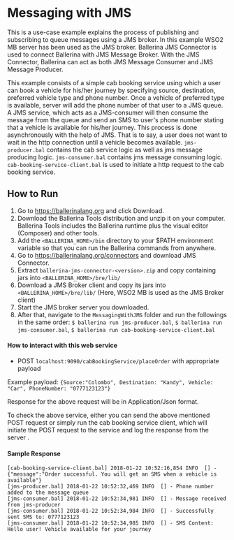 # Messaging with JMS

This is a use-case example explains the process of publishing and subscribing to queue messages using a JMS broker.
In this example WSO2 MB server has been used as the JMS broker. Ballerina JMS Connector is used to connect Ballerina 
with JMS Message Broker. With the JMS Connector, Ballerina can act as both JMS Message Consumer and JMS Message 
Producer.

This example consists of a simple cab booking service using which a user can book a vehicle for his/her journey by 
specifying source, destination, preferred vehicle type and phone number. Once a vehicle of preferred type is available, 
server will add the phone number of that user to a JMS queue. A JMS service, which acts as a JMS-consumer will then 
consume the message from the queue and send an SMS to user's phone number stating that a vehicle is available for 
his/her journey. This process is done asynchronously with the help of JMS. That is to say, a user does not want to 
wait in the http connection until a vehicle becomes available. `jms-producer.bal` contains the cab service logic as 
well as jms message producing logic. `jms-consumer.bal` contains jms message consuming logic. 
`cab-booking-service-client.bal` is used to initiate a http request to the cab booking service.

## How to Run
1) Go to https://ballerinalang.org and click Download.
2) Download the Ballerina Tools distribution and unzip it on your computer. Ballerina Tools includes the Ballerina 
runtime plus the visual editor (Composer) and other tools.
3) Add the `<BALLERINA_HOME>/bin` directory to your $PATH environment variable so that you can run the Ballerina 
commands from anywhere.
4) Go to https://ballerinalang.org/connectors and download JMS Connector.
5) Extract `ballerina-jms-connector-<version>.zip` and copy containing jars into `<BALLERINA_HOME>/bre/lib/`
6) Download a JMS Broker client and copy its jars into `<BALLERINA_HOME>/bre/lib/` (Here, WSO2 MB is used as the JMS 
Broker client)
7) Start the JMS broker server you downloaded.
8) After that, navigate to the `MessagingWithJMS` folder and run the followings in the same order: 
`$ ballerina run jms-producer.bal`, `$ ballerina run jms-consumer.bal`, `$ ballerina run cab-booking-service-client.bal`

#### How to interact with this web service
* POST `localhost:9090/cabBookingService/placeOrder` with appropriate payload

Example payload: `{Source:"Colombo", Destination: "Kandy", Vehicle: "Car", PhoneNumber: "0777123123"}`

Response for the above request will be in Application/Json format.

To check the above service, either you can send the above mentioned POST request or simply run the 
cab booking service client, which will initiate the POST request to the service and log the response from the server .

#### Sample Response 
```
[cab-booking-service-client.bal] 2018-01-22 10:52:16,854 INFO  [] - {"message":"Order successful. You will get an SMS when a vehicle is available"} 
[jms-producer.bal] 2018-01-22 10:52:32,469 INFO  [] - Phone number added to the message queue 
[jms-consumer.bal] 2018-01-22 10:52:34,981 INFO  [] - Message received from jms-producer 
[jms-consumer.bal] 2018-01-22 10:52:34,984 INFO  [] - Successfully sent SMS to: 0777123123 
[jms-consumer.bal] 2018-01-22 10:52:34,985 INFO  [] - SMS Content: Hello user! Vehicle available for your journey
```
